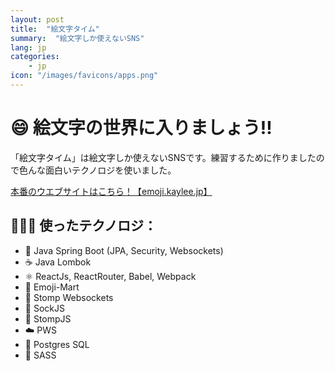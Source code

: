 ```yaml
---
layout: post
title:  "絵文字タイム"
summary:  "絵文字しか使えないSNS"
lang: jp
categories:
    - jp
icon: "/images/favicons/apps.png"
---
```


😄 絵文字の世界に入りましょう‼︎
==================
「絵文字タイム」は絵文字しか使えないSNSです。練習するために作りましたので色んな面白いテクノロジを使いました。

<a href="https://emoji.kaylee.jp" role="button" class="btn btn-primary btn-lg">
  本番のウエブサイトはこちら！【emoji.kaylee.jp】
</a>

👩🏻‍💻 使ったテクノロジ：
-------------
* 🍃 Java Spring Boot (JPA, Security, Websockets)
* ☕ Java Lombok
* ⚛️ ReactJs, ReactRouter, Babel, Webpack
* 🏢 Emoji-Mart
* 🔌 Stomp Websockets
* 🧦 SockJS
* 👢 StompJS
* ☁️ PWS
* 🐘 Postgres SQL
* 💁 SASS
